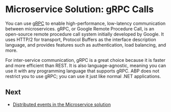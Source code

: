 # Microservice Solution: gRPC Calls

You can use [gRPC](https://grpc.io) to enable high-performance, low-latency communication between microservices. gRPC, or Google Remote Procedure Call, is an open-source remote procedure call system initially developed by Google. It uses HTTP/2 for transport, Protocol Buffers as the interface description language, and provides features such as authentication, load balancing, and more.

For inter-service communication, gRPC is a great choice because it is faster and more efficient than REST. It is also language-agnostic, meaning you can use it with any programming language that supports gRPC. ABP does not restrict you to use gRPC; you can use it just like normal .NET applications.

## Next

* [Distributed events in the Microservice solution](distributed-events.md)